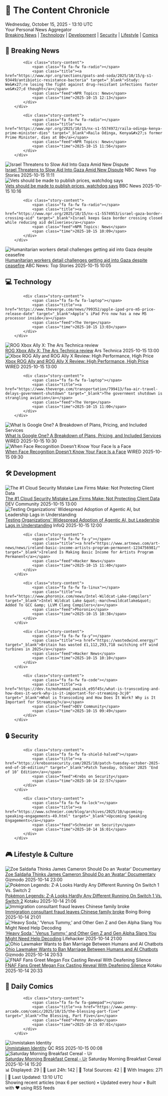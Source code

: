 <!-- Processing 54 RSS feeds at 2025-10-15 13:10:31 UTC -->
<!-- Processing: Saturday Morning Breakfast Cereal -->
<!-- Processing: Questionable Content -->
<!-- Processing: CNN Top Stories -->
<!-- Processing: BBC World News -->
<!-- Processing: NPR News -->
<!-- Processing: Reuters Top News -->
<!-- Processing: Associated Press Breaking -->
<!-- Processing: NBC News Breaking -->
<!-- Processing: The Verge -->
<!-- Processing: Ars Technica -->
<!-- Processing: O'Reilly Radar -->
<!-- Processing: WIRED -->
<!-- Processing: Slashdot -->
<!-- Processing: Lobsters Python -->
<!-- Processing: Hacker News -->
<!-- Processing: Dev.to -->
<!-- Processing: StackOverflow Blog -->
<!-- Processing: It's FOSS -->
<!-- Processing: DistroWatch -->
<!-- Processing: Red Hat Blog -->
<!-- Processing: GitHub Blog -->
<!-- Processing: GitLab Blog -->
<!-- Processing: Martin Fowler -->
<!-- Processing: Coding Horror -->
<!-- Processing: The Pragmatic Engineer -->
<!-- Processing: Krebs on Security -->
<!-- Generated 9 new posts out of 26 feeds processed -->
<div class="newspaper-header">
    <h1 class="newspaper-title">📰 The Content Chronicle</h1>
    <div class="newspaper-date">Wednesday, October 15, 2025 - 13:10 UTC</div>
    <div class="newspaper-subtitle">Your Personal News Aggregator</div>
</div>

<div class="newspaper-nav">
    <a href="#breaking">Breaking News</a> |
    <a href="#tech">Technology</a> |
    <a href="#dev">Development</a> |
    <a href="#security">Security</a> |
    <a href="#lifestyle">Lifestyle</a> |
    <a href="#webcomics">Comics</a>
</div>

<div class="news-section breaking-news" id="breaking">
<h2 class="section-header">🚨 Breaking News</h2>
<div class="stories-container">
<div class="story">
            
            <div class="story-content">
                <span class="fa fa-fw fa-radio"></span>
                <span class="title"><a href="https://www.npr.org/sections/goats-and-soda/2025/10/15/g-s1-93449/antibiotic-resistance-bacteria" target="_blank">Study: We&#x27;re losing the fight against drug-resistant infections faster we&#x27;d thought</a></span>
                <span class="feed">NPR Topics: News</span>
                <span class="time">2025-10-15 12:13</span>
            </div>
        </div>
<div class="story">
            
            <div class="story-content">
                <span class="fa fa-fw fa-radio"></span>
                <span class="title"><a href="https://www.npr.org/2025/10/15/nx-s1-5574972/raila-odinga-kenya-prime-minister-dies" target="_blank">Raila Odinga, Kenya&#x27;s former Prime Minister, dies at 80</a></span>
                <span class="feed">NPR Topics: News</span>
                <span class="time">2025-10-15 11:56</span>
            </div>
        </div>
<div class="story">
            <img src="https://media-cldnry.s-nbcnews.com/image/upload/t_fit_1500w/mpx/2704722219/2025_10/1760526657219_tdy_news_7a_haake_deceased_hostages_251015_1920x1080-bu2hbb.jpg" alt="Israel Threatens to Slow Aid Into Gaza Amid New Dispute" class="story-image" loading="lazy" onerror="this.style.display='none'">
            <div class="story-content">
                <span class="fa fa-fw fa-broadcast-tower"></span>
                <span class="title"><a href="https://www.today.com/video/israel-hamas-ceasefire-becomes-fragile-amid-new-dispute-249920069721" target="_blank">Israel Threatens to Slow Aid Into Gaza Amid New Dispute</a></span>
                <span class="feed">NBC News Top Stories</span>
                <span class="time">2025-10-15 11:11</span>
            </div>
        </div>
<div class="story">
            <img src="https://ichef.bbci.co.uk/ace/standard/240/cpsprodpb/7ce8/live/e3231dd0-a843-11f0-92db-77261a15b9d2.jpg" alt="Vets should be made to publish prices, watchdog says" class="story-image" loading="lazy" onerror="this.style.display='none'">
            <div class="story-content">
                <span class="fa fa-fw fa-flag"></span>
                <span class="title"><a href="https://www.bbc.com/news/articles/c201r14z6r3o?at_medium=RSS&at_campaign=rss" target="_blank">Vets should be made to publish prices, watchdog says</a></span>
                <span class="feed">BBC News</span>
                <span class="time">2025-10-15 10:16</span>
            </div>
        </div>
<div class="story">
            
            <div class="story-content">
                <span class="fa fa-fw fa-radio"></span>
                <span class="title"><a href="https://www.npr.org/2025/10/15/nx-s1-5574953/israel-gaza-border-crossing-aid" target="_blank">Israel keeps Gaza border crossing closed while reducing aid deliveries</a></span>
                <span class="feed">NPR Topics: News</span>
                <span class="time">2025-10-15 10:09</span>
            </div>
        </div>
<div class="story">
            <img src="https://s.abcnews.com/images/International/israel-gaza-1-rt-gmh-251014_1760448196699_hpMain_4x3t_384.jpg" alt="Humanitarian workers detail challenges getting aid into Gaza despite ceasefire" class="story-image" loading="lazy" onerror="this.style.display='none'">
            <div class="story-content">
                <span class="fa fa-fw fa-tv"></span>
                <span class="title"><a href="https://abcnews.go.com/Health/humanitarian-workers-detail-challenges-aid-gaza-despite-ceasefire/story?id=126524019" target="_blank">Humanitarian workers detail challenges getting aid into Gaza despite ceasefire</a></span>
                <span class="feed">ABC News: Top Stories</span>
                <span class="time">2025-10-15 10:05</span>
            </div>
        </div>
</div>
</div>
<div class="news-section tech-news" id="tech">
<h2 class="section-header">💻 Technology</h2>
<div class="stories-container">
<div class="story">
            
            <div class="story-content">
                <span class="fa fa-fw fa-laptop"></span>
                <span class="title"><a href="https://www.theverge.com/news/799352/apple-ipad-pro-m5-price-release-date" target="_blank">Apple’s iPad Pro now has a new M5 processor inside</a></span>
                <span class="feed">The Verge</span>
                <span class="time">2025-10-15 13:03</span>
            </div>
        </div>
<div class="story">
            <img src="https://cdn.arstechnica.net/wp-content/uploads/2025/10/rogpromo-500x500-1760476764.jpg" alt="ROG Xbox Ally X: The Ars Technica review" class="story-image" loading="lazy" onerror="this.style.display='none'">
            <div class="story-content">
                <span class="fa fa-fw fa-cog"></span>
                <span class="title"><a href="https://arstechnica.com/gaming/2025/10/rog-xbox-ally-x-the-ars-technica-review/" target="_blank">ROG Xbox Ally X: The Ars Technica review</a></span>
                <span class="feed">Ars Technica</span>
                <span class="time">2025-10-15 13:00</span>
            </div>
        </div>
<div class="story">
            <img src="https://media.wired.com/photos/68eec838eadc50eb0ecc7418/master/pass/Review-%20Xbox%20ROG%20Ally%20X.png" alt="Xbox ROG Ally and ROG Ally X Review: High Performance, High Price" class="story-image" loading="lazy" onerror="this.style.display='none'">
            <div class="story-content">
                <span class="fa fa-fw fa-bolt"></span>
                <span class="title"><a href="https://www.wired.com/review/review-xbox-rog-ally-and-rog-ally-x/" target="_blank">Xbox ROG Ally and ROG Ally X Review: High Performance, High Price</a></span>
                <span class="feed">WIRED</span>
                <span class="time">2025-10-15 13:00</span>
            </div>
        </div>
<div class="story">
            
            <div class="story-content">
                <span class="fa fa-fw fa-laptop"></span>
                <span class="title"><a href="https://www.theverge.com/transportation/799413/faa-air-travel-delays-government-shutdown" target="_blank">The government shutdown is strangling aviation</a></span>
                <span class="feed">The Verge</span>
                <span class="time">2025-10-15 11:00</span>
            </div>
        </div>
<div class="story">
            <img src="https://media.wired.com/photos/683a3c62eb5a59a6dd926e02/master/pass/What%20Is%20Google%20One,%20and%20Should%20You%20Subscribe__.png" alt="What Is Google One? A Breakdown of Plans, Pricing, and Included Services" class="story-image" loading="lazy" onerror="this.style.display='none'">
            <div class="story-content">
                <span class="fa fa-fw fa-bolt"></span>
                <span class="title"><a href="https://www.wired.com/story/what-is-google-one/" target="_blank">What Is Google One? A Breakdown of Plans, Pricing, and Included Services</a></span>
                <span class="feed">WIRED</span>
                <span class="time">2025-10-15 10:30</span>
            </div>
        </div>
<div class="story">
            <img src="https://media.wired.com/photos/68d2b8a6ec02cfea46385bf5/master/pass/FacialRecognition_Illo.png" alt="When Face Recognition Doesn’t Know Your Face Is a Face" class="story-image" loading="lazy" onerror="this.style.display='none'">
            <div class="story-content">
                <span class="fa fa-fw fa-bolt"></span>
                <span class="title"><a href="https://www.wired.com/story/when-face-recognition-doesnt-know-your-face-is-a-face/" target="_blank">When Face Recognition Doesn’t Know Your Face Is a Face</a></span>
                <span class="feed">WIRED</span>
                <span class="time">2025-10-15 09:30</span>
            </div>
        </div>
</div>
</div>
<div class="news-section dev-news" id="dev">
<h2 class="section-header">🛠️ Development</h2>
<div class="stories-container">
<div class="story">
            <img src="https://media2.dev.to/dynamic/image/width=800%2Cheight=%2Cfit=scale-down%2Cgravity=auto%2Cformat=auto/https%3A%2F%2Fdev-to-uploads.s3.amazonaws.com%2Fuploads%2Farticles%2Fbi0o2jswn5d55htg2saz.jpg" alt="The #1 Cloud Security Mistake Law Firms Make: Not Protecting Client Data" class="story-image" loading="lazy" onerror="this.style.display='none'">
            <div class="story-content">
                <span class="fa fa-fw fa-code"></span>
                <span class="title"><a href="https://dev.to/heyjoshlee/the-1-cloud-security-mistake-law-firms-make-protect-client-data-3i03" target="_blank">The #1 Cloud Security Mistake Law Firms Make: Not Protecting Client Data</a></span>
                <span class="feed">DEV Community</span>
                <span class="time">2025-10-15 13:00</span>
            </div>
        </div>
<div class="story">
            <img src="https://res.infoq.com/news/2025/10/agentic-ai-adoption-leadership/en/headerimage/generatedHeaderImage-1759847228981.jpg" alt="Testing Organizations&#x27; Widespread Adoption of Agentic AI, but Leadership Lags in Understanding" class="story-image" loading="lazy" onerror="this.style.display='none'">
            <div class="story-content">
                <span class="fa fa-fw fa-info-circle"></span>
                <span class="title"><a href="https://www.infoq.com/news/2025/10/agentic-ai-adoption-leadership/?utm_campaign=infoq_content&utm_source=infoq&utm_medium=feed&utm_term=global" target="_blank">Testing Organizations&#x27; Widespread Adoption of Agentic AI, but Leadership Lags in Understanding</a></span>
                <span class="feed">InfoQ</span>
                <span class="time">2025-10-15 12:00</span>
            </div>
        </div>
<div class="story">
            
            <div class="story-content">
                <span class="fa fa-fw fa-y"></span>
                <span class="title"><a href="https://www.artnews.com/art-news/news/ireland-basic-income-artists-program-permanent-1234756981/" target="_blank">Ireland Is Making Basic Income for Artists Program Permanent</a></span>
                <span class="feed">Hacker News</span>
                <span class="time">2025-10-15 11:40</span>
            </div>
        </div>
<div class="story">
            
            <div class="story-content">
                <span class="fa fa-fw fa-linux"></span>
                <span class="title"><a href="https://www.phoronix.com/news/Intel-Wildcat-Lake-Compilers" target="_blank">Intel Wildcat Lake &quot;-march=wildcatlake&quot; Added To GCC &amp; LLVM Clang Compilers</a></span>
                <span class="feed">Phoronix</span>
                <span class="time">2025-10-15 10:38</span>
            </div>
        </div>
<div class="story">
            
            <div class="story-content">
                <span class="fa fa-fw fa-y"></span>
                <span class="title"><a href="https://wastedwind.energy/" target="_blank">Britain has wasted £1,112,293,718 switching off wind turbines in 2025</a></span>
                <span class="feed">Hacker News</span>
                <span class="time">2025-10-15 10:10</span>
            </div>
        </div>
<div class="story">
            
            <div class="story-content">
                <span class="fa fa-fw fa-code"></span>
                <span class="title"><a href="https://dev.to/mohammad_owaisk_e95f45c/what-is-transcoding-and-how-does-it-work-why-is-it-important-for-streaming-3cj0" target="_blank">What is Transcoding and How Does It Work? Why is It Important for Streaming?</a></span>
                <span class="feed">DEV Community</span>
                <span class="time">2025-10-15 09:49</span>
            </div>
        </div>
</div>
</div>
<div class="news-section security-news" id="security">
<h2 class="section-header">🔒 Security</h2>
<div class="stories-container">
<div class="story">
            
            <div class="story-content">
                <span class="fa fa-fw fa-shield-halved"></span>
                <span class="title"><a href="https://krebsonsecurity.com/2025/10/patch-tuesday-october-2025-end-of-10-edition/" target="_blank">Patch Tuesday, October 2025 ‘End of 10’ Edition</a></span>
                <span class="feed">Krebs on Security</span>
                <span class="time">2025-10-14 22:57</span>
            </div>
        </div>
<div class="story">
            
            <div class="story-content">
                <span class="fa fa-fw fa-lock"></span>
                <span class="title"><a href="https://www.schneier.com/blog/archives/2025/10/upcoming-speaking-engagements-49.html" target="_blank">Upcoming Speaking Engagements</a></span>
                <span class="feed">Schneier on Security</span>
                <span class="time">2025-10-14 16:01</span>
            </div>
        </div>
</div>
</div>
<div class="news-section lifestyle-news" id="lifestyle">
<h2 class="section-header">🎮 Lifestyle & Culture</h2>
<div class="stories-container">
<div class="story">
            <img src="https://gizmodo.com/app/uploads/2025/10/Avatar-20th-Century-Studios-1280x853.jpg" alt="Zoe Saldaña Thinks James Cameron Should Do an ‘Avatar’ Documentary" class="story-image" loading="lazy" onerror="this.style.display='none'">
            <div class="story-content">
                <span class="fa fa-fw fa-computer"></span>
                <span class="title"><a href="https://gizmodo.com/zoe-saldana-thinks-james-cameron-should-do-an-avatar-documentary-2000672300" target="_blank">Zoe Saldaña Thinks James Cameron Should Do an ‘Avatar’ Documentary</a></span>
                <span class="feed">Gizmodo</span>
                <span class="time">2025-10-14 23:00</span>
            </div>
        </div>
<div class="story">
            <img src="https://kotaku.com/app/uploads/2025/10/Switch-2-Pokemon.jpg" alt="Pokémon Legends: Z-A Looks Hardly Any Different Running On Switch 1 Vs. Switch 2" class="story-image" loading="lazy" onerror="this.style.display='none'">
            <div class="story-content">
                <span class="fa fa-fw fa-gamepad"></span>
                <span class="title"><a href="https://kotaku.com/pokemon-legends-za-switch-2-comparison-framerate-upgrade-2000635404" target="_blank">Pokémon Legends: Z-A Looks Hardly Any Different Running On Switch 1 Vs. Switch 2</a></span>
                <span class="feed">Kotaku</span>
                <span class="time">2025-10-14 21:06</span>
            </div>
        </div>
<div class="story">
            <img src="https://i0.wp.com/boingboing.net/wp-content/uploads/2018/02/canada_flag_country_canadian_red_photo_free_image_royalty_free-634249.jpg?fit=640%2C480&amp;quality=60&amp;ssl=1" alt="Immigration consultant fraud leaves Chinese family broke" class="story-image" loading="lazy" onerror="this.style.display='none'">
            <div class="story-content">
                <span class="fa fa-fw fa-arrow-right"></span>
                <span class="title"><a href="https://boingboing.net/2025/10/14/immigration-consultant-fraud-leaves-chinese-family-broke.html" target="_blank">Immigration consultant fraud leaves Chinese family broke</a></span>
                <span class="feed">Boing Boing</span>
                <span class="time">2025-10-14 21:01</span>
            </div>
        </div>
<div class="story">
            <img src="https://lifehacker.com/imagery/articles/01HW96DTWTS3NVFYV43RH258NM/hero-image.png" alt="‘Heavy Soda,’ ‘Venus Tummy,’ and Other Gen Z and Gen Alpha Slang You Might Need Help Decoding" class="story-image" loading="lazy" onerror="this.style.display='none'">
            <div class="story-content">
                <span class="fa fa-fw fa-life-ring"></span>
                <span class="title"><a href="https://lifehacker.com/entertainment/guide-to-gen-z-and-gen-alpha-slang?utm_medium=RSS" target="_blank">‘Heavy Soda,’ ‘Venus Tummy,’ and Other Gen Z and Gen Alpha Slang You Might Need Help Decoding</a></span>
                <span class="feed">Lifehacker</span>
                <span class="time">2025-10-14 21:00</span>
            </div>
        </div>
<div class="story">
            <img src="https://gizmodo.com/app/uploads/2024/02/0aef34005447b6e41de0bab118032655-1024x576.jpg" alt="Ohio Lawmaker Wants to Ban Marriage Between Humans and AI Chatbots" class="story-image" loading="lazy" onerror="this.style.display='none'">
            <div class="story-content">
                <span class="fa fa-fw fa-computer"></span>
                <span class="title"><a href="https://gizmodo.com/ohio-lawmaker-wants-to-ban-marriage-between-humans-and-ai-chatbots-2000672216" target="_blank">Ohio Lawmaker Wants to Ban Marriage Between Humans and AI Chatbots</a></span>
                <span class="feed">Gizmodo</span>
                <span class="time">2025-10-14 20:53</span>
            </div>
        </div>
<div class="story">
            <img src="https://kotaku.com/app/uploads/2025/10/image-23.jpg" alt="FNAF Fans Greet Megan Fox Casting Reveal With Deafening Silence" class="story-image" loading="lazy" onerror="this.style.display='none'">
            <div class="story-content">
                <span class="fa fa-fw fa-gamepad"></span>
                <span class="title"><a href="https://kotaku.com/five-nights-freddys-2-megan-fox-toy-chica-comic-con-2000635402" target="_blank">FNAF Fans Greet Megan Fox Casting Reveal With Deafening Silence</a></span>
                <span class="feed">Kotaku</span>
                <span class="time">2025-10-14 20:33</span>
            </div>
        </div>
</div>
</div>
<div class="news-section webcomics-section" id="webcomics">
<h2 class="section-header">🎨 Daily Comics</h2>
<div class="stories-container">
<div class="story">
            
            <div class="story-content">
                <span class="fa fa-fw fa-gamepad"></span>
                <span class="title"><a href="https://www.penny-arcade.com/comic/2025/10/15/the-blessing-part-five" target="_blank">The Blessing, Part Five</a></span>
                <span class="feed">Penny Arcade</span>
                <span class="time">2025-10-15 07:01</span>
            </div>
        </div>
<div class="story">
            <img src="http://www.questionablecontent.net/comics/5679.png" alt="Unmistaken Identity" class="story-image" loading="lazy" onerror="this.style.display='none'">
            <div class="story-content">
                <span class="fa fa-fw fa-music"></span>
                <span class="title"><a href="http://questionablecontent.net/view.php?comic=5679" target="_blank">Unmistaken Identity</a></span>
                <span class="feed">QC RSS</span>
                <span class="time">2025-10-15 00:08</span>
            </div>
        </div>
<div class="story">
            <img src="https://www.smbc-comics.com/comics/1760405118-20251014.png" alt="Saturday Morning Breakfast Cereal - Ur" class="story-image" loading="lazy" onerror="this.style.display='none'">
            <div class="story-content">
                <span class="fa fa-fw fa-smile"></span>
                <span class="title"><a href="https://www.smbc-comics.com/comic/ur" target="_blank">Saturday Morning Breakfast Cereal - Ur</a></span>
                <span class="feed">Saturday Morning Breakfast Cereal</span>
                <span class="time">2025-10-14 15:20</span>
            </div>
        </div>
</div>
</div>

<div class="newspaper-footer">
    <div class="stats">
        📊 Displayed: 29 | 📅 Last 24h: 142 | 📡 Total Sources: 42 | 📸 With Images: 271 |
        🔄 Last Updated: 13:10 UTC
    </div>
    <div class="footer-note">
        Showing recent articles (max 6 per section) • Updated every hour • Built with ❤️ using RSS feeds
    </div>
</div>
